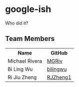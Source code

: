 # google-ish

Who did it?

Team Members
------------
<table class="table table-hover">
	<tr><th>Name</th><th>GitHub</th></tr>
	<tr>
		<td>Michael Rivera</td>
		<td><a href="https://github.com/MGRive">MGRiv</a></td>
	</tr>
	<tr>
		<td>Bi Ling Wu</td>
		<td><a href="https://github.com/bilingwu">bilingwu</a></td>
	</tr>
	<tr>
		<td>Ri Jiu Zheng</td>
		<td><a href="https://github.com/RJZheng1">RJZheng1</a></td>
	</tr>
</table>